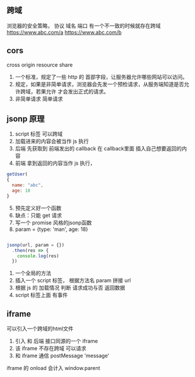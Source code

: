## 跨域
浏览器的安全策略，
协议 域名 端口 有一个不一致的时候就存在跨域
https://www.abc.com/a https://www.abc.com/b

## cors
cross origin resource share
1. 一个标准，规定了一些 http 的 首部字段，让服务器允许哪些网站可以访问。
2. 规定，如果是非简单请求，浏览器会先发一个预检请求，从服务端知道是否允许跨域，若果允许 才会发出正式的请求。
3. 非简单请求 简单请求

## jsonp 原理
1. script 标签 可以跨域
2. 加载进来的内容会被当作 js 执行
3. 后端 先获取到 前端发出的 callback 在 callback里面 插入自己想要返回的内容
4. 前端 拿到返回的内容当作 js 执行，
```js
getUser(
{
  name: "abc",
  age: 18
}
```
5. 预先定义好一个函数
6. 缺点：只能 get 请求
7. 写一个 promise 风格的jsonp函数
8. param = {type: 'man', age: 18}

```js

jsonp(url, param = {})
  .then(res => {
    console.log(res)
  })
```

1. 一个全局的方法
2. 插入一个 script 标签， 根据方法名 param 拼接 url
3. 根据 js 的 加载情况 判断 请求成功与否 返回数据
4. script 标签上面 有事件

## iframe

可以引入一个跨域的html文件

1. 引入 和 后端 接口同源的一个 iframe
2. 该 iframe 不存在跨域 可以请求
3. 和 iframe 通信 postMessage 'message'

iframe 的 onload 会计入 window.parent